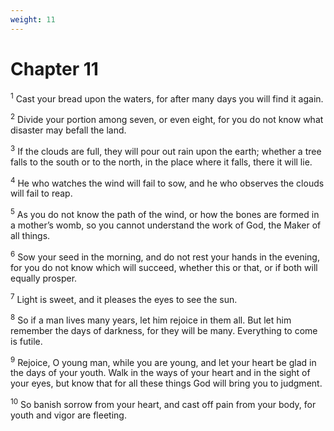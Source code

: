 ```yaml
---
weight: 11
---
```


# Chapter 11

<sup>1</sup> Cast your bread upon the waters, for after many days you will find it again. 

<sup>2</sup> Divide your portion among seven, or even eight, for you do not know what disaster may befall the land. 

<sup>3</sup> If the clouds are full, they will pour out rain upon the earth; whether a tree falls to the south or to the north, in the place where it falls, there it will lie. 

<sup>4</sup> He who watches the wind will fail to sow, and he who observes the clouds will fail to reap. 

<sup>5</sup> As you do not know the path of the wind, or how the bones are formed in a mother’s womb, so you cannot understand the work of God, the Maker of all things. 

<sup>6</sup> Sow your seed in the morning, and do not rest your hands in the evening, for you do not know which will succeed, whether this or that, or if both will equally prosper. 

<sup>7</sup> Light is sweet, and it pleases the eyes to see the sun. 

<sup>8</sup> So if a man lives many years, let him rejoice in them all. But let him remember the days of darkness, for they will be many. Everything to come is futile. 

<sup>9</sup> Rejoice, O young man, while you are young, and let your heart be glad in the days of your youth. Walk in the ways of your heart and in the sight of your eyes, but know that for all these things God will bring you to judgment. 

<sup>10</sup> So banish sorrow from your heart, and cast off pain from your body, for youth and vigor are fleeting. 


